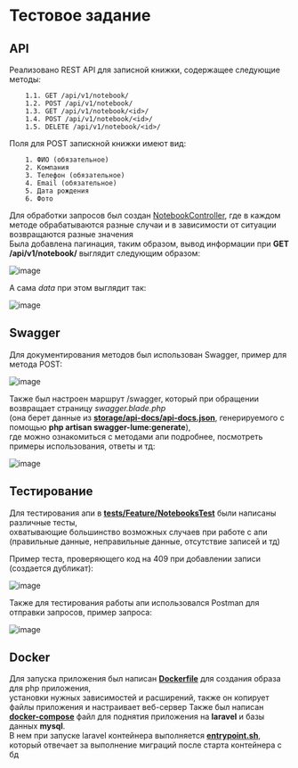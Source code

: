 # Тестовое задание

## API
Реализовано REST API для записной книжки, содержащее следующие методы:
        
        1.1. GET /api/v1/notebook/
        1.2. POST /api/v1/notebook/
        1.3. GET /api/v1/notebook/<id>/
        1.4. POST /api/v1/notebook/<id>/
        1.5. DELETE /api/v1/notebook/<id>/

Поля для POST запискной книжки имеют вид: 
   
        1. ФИО (обязательное)
        2. Компания
        3. Телефон (обязательное)
        4. Email (обязательное)
        5. Дата рождения 
        6. Фото

Для обработки запросов был создан <a href="https://github.com/M1estere/laravel-notebooks/blob/main/app/Http/Controllers/NotebookController.php">NotebookController</a>, где в каждом методе обрабатываются разные случаи и в зависимости от ситуации возвращаются разные значения\
Была добавлена пагинация, таким образом, вывод информации при **GET /api/v1/notebook/** выглядит следующим образом:

![image](https://github.com/user-attachments/assets/5b8be974-b3c5-4ea6-b054-005467047a06)


А сама *data* при этом выглядит так:

![image](https://github.com/user-attachments/assets/df5da4cb-8457-408c-98fb-0e7245ad5ce9)

## Swagger
Для документирования методов был использован Swagger, пример для метода POST:

![image](https://github.com/user-attachments/assets/3e981bcc-5063-453a-b439-b47212543b4e)


Также был настроен маршрут /swagger, который при обращении возвращает страницу *swagger.blade.php*\
(она берет данные из **<a href="https://github.com/M1estere/laravel-notebooks/blob/main/storage/api-docs/api-docs.json">storage/api-docs/api-docs.json</a>**, генерируемого с помощью **php artisan swagger-lume:generate**),\
где можно ознакомиться с методами апи подробнее, посмотреть примеры использования, ответы и тд:

![image](https://github.com/user-attachments/assets/8f5aadae-b53f-480a-9f80-e30bf39cb655)

## Тестирование
Для тестирования апи в **<a href="https://github.com/M1estere/laravel-notebooks/blob/main/tests/Feature/NotebooksTest.php">tests/Feature/NotebooksTest</a>** были написаны различные тесты,\
охватывающие большинство возможных случаев при работе с апи (правильные данные, неправильные данные, отсутствие записей и тд)

Пример теста, проверяющего код на 409 при добавлении записи (создается дубликат):

![image](https://github.com/user-attachments/assets/031b5594-3cef-4275-ad46-e56af724d987)


Также для тестирования работы апи использовался Postman для отправки запросов, пример запроса:

![image](https://github.com/user-attachments/assets/08727fae-a361-417a-aec8-2b437434dd59)


## Docker
Для запуска приложения был написан **<a href="https://github.com/M1estere/laravel-notebooks/blob/main/Dockerfile">Dockerfile</a>** для создания образа для php приложения,\
установки нужных зависимостей и расширений, также он копирует файлы приложения и настраивает веб-сервер
Также был написан **<a href="https://github.com/M1estere/laravel-notebooks/blob/main/docker-compose.yml">docker-compose</a>** файл для поднятия приложения на **laravel** и базы данных **mysql**.\
В нем при запуске laravel контейнера выполняется **<a href="https://github.com/M1estere/laravel-notebooks/blob/main/entrypoint.sh">entrypoint.sh</a>**, который отвечает за выполнение миграций после старта контейнера с бд


